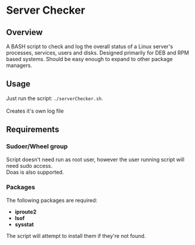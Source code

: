 # Server Checker

## Overview
A BASH script to check and log the overall status of a Linux server's processes, services, users and disks.
Designed primarily for DEB and RPM based systems. Should be easy enough to expand to other package managers. <br>

## Usage
Just run the script: `./serverChecker.sh`. <br> <br>
Creates it's own log file <br>

## Requirements
### Sudoer/Wheel group
Script doesn't need run as root user, however the user running script will need sudo access. <br>
Doas is also supported.

### Packages
The following packages are required: <br>
* **iproute2**
* **lsof**
* **sysstat**

The script will attempt to install them if they're not found.
